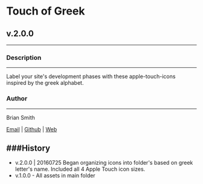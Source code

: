 # Touch of Greek
## v.2.0.0
---

### Description
---

Label your site's development phases with these apple-touch-icons inspired by the greek alphabet.


### Author
---

Brian Smith

[Email](mailto:picketfence14@gmail.com) | [Github](http://github.com/picketfence14) | [Web](http://www.brianandrewsmith.me)



###History 
---
 - v.2.0.0 | 20160725 Began organizing icons into folder's based on greek letter's name. Included all 4 Apple Touch icon sizes.
 - v.1.0.0 - All assets in main folder